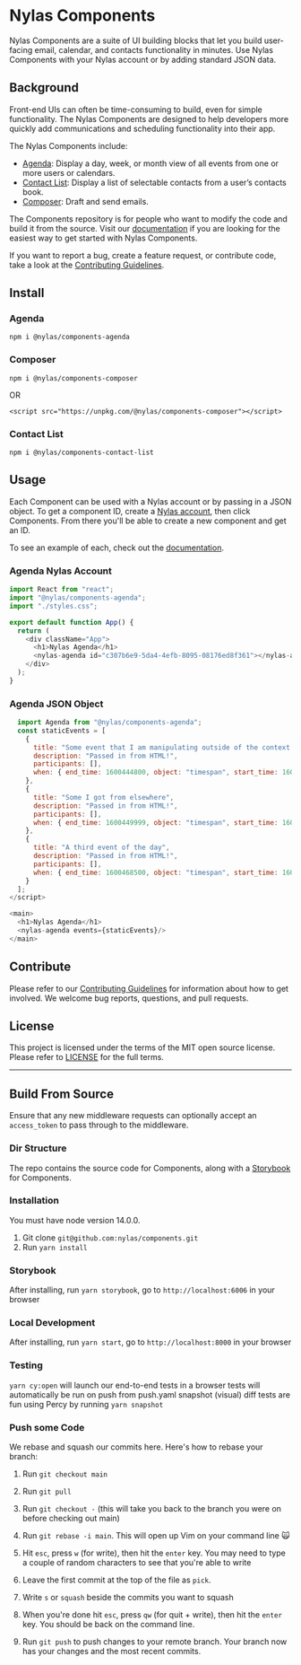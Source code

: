 # Nylas Components

Nylas Components are a suite of UI building blocks that let you build user-facing email, calendar, and contacts functionality in minutes. Use Nylas Components with your Nylas account or by adding standard JSON data.

## Background

Front-end UIs can often be time-consuming to build, even for simple functionality. The Nylas Components are designed to help developers more quickly add communications and scheduling functionality into their app.

The Nylas Components include:

- [Agenda](./components/agenda): Display a day, week, or month view of all events from one or more users or calendars.
- [Contact List](./components/contact-list): Display a list of selectable contacts from a user’s contacts book.
- [Composer](./components/composer): Draft and send emails.

The Components repository is for people who want to modify the code and build it from the source. Visit our [documentation](https://developer.nylas.com/docs/user-experience/components/) if you are looking for the easiest way to get started with Nylas Components.

If you want to report a bug, create a feature request, or contribute code, take a look at the [Contributing Guidelines](CONTRIBUTE.md).

## Install

### Agenda

`npm i @nylas/components-agenda`

### Composer

`npm i @nylas/components-composer`

OR

`<script src="https://unpkg.com/@nylas/components-composer"></script>`

### Contact List

`npm i @nylas/components-contact-list`

## Usage

Each Component can be used with a Nylas account or by passing in a JSON object. To get a component ID, create a [Nylas account](https://dashboard.nylas.com/register), then click Components. From there you'll be able to create a new component and get an ID.

To see an example of each, check out the [documentation](https://developer.nylas.com/docs/user-experience/components/).

### Agenda Nylas Account

```js
import React from "react";
import "@nylas/components-agenda";
import "./styles.css";

export default function App() {
  return (
    <div className="App">
      <h1>Nylas Agenda</h1>
      <nylas-agenda id="c307b6e9-5da4-4efb-8095-08176ed8f361"></nylas-agenda>
    </div>
  );
}
```

### Agenda JSON Object

```js
  import Agenda from "@nylas/components-agenda";
  const staticEvents = [
    {
      title: "Some event that I am manipulating outside of the context of Nylas",
      description: "Passed in from HTML!",
      participants: [],
      when: { end_time: 1600444800, object: "timespan", start_time: 1600438500 }
    },
    {
      title: "Some I got from elsewhere",
      description: "Passed in from HTML!",
      participants: [],
      when: { end_time: 1600449999, object: "timespan", start_time: 1600448500 }
    },
    {
      title: "A third event of the day",
      description: "Passed in from HTML!",
      participants: [],
      when: { end_time: 1600468500, object: "timespan", start_time: 1600458500 }
    }
  ];
</script>

<main>
  <h1>Nylas Agenda</h1>
  <nylas-agenda events={staticEvents}/>
</main>
```

## Contribute

Please refer to our [Contributing Guidelines](CONTRIBUTE.md) for information about how to get involved. We welcome bug reports, questions, and pull requests.

## License

This project is licensed under the terms of the MIT open source license. Please refer to [LICENSE](LICENSE) for the full terms.

---

## Build From Source

Ensure that any new middleware requests can optionally accept an `access_token` to pass through to the middleware.

### Dir Structure

The repo contains the source code for Components, along with a [Storybook](storybook.js.org) for Components.

### Installation

You must have node version 14.0.0.

1. Git clone `git@github.com:nylas/components.git`
2. Run `yarn install`

### Storybook

After installing, run `yarn storybook`, go to `http://localhost:6006` in your browser

### Local Development

After installing, run `yarn start`, go to `http://localhost:8000` in your browser

### Testing

`yarn cy:open` will launch our end-to-end tests in a browser
tests will automatically be run on push from push.yaml
snapshot (visual) diff tests are fun using Percy by running `yarn snapshot`

### Push some Code

We rebase and squash our commits here. Here's how to rebase your branch:

1. Run `git checkout main`

2. Run `git pull`

3. Run `git checkout -` (this will take you back to the branch you were on before checking out main)

4. Run `git rebase -i main`. This will open up Vim on your command line 🙀

5. Hit `esc`, press `w` (for write), then hit the `enter` key. You may need to type a couple of random characters to see that you're able to write

6. Leave the first commit at the top of the file as `pick`.

7. Write `s` or `squash` beside the commits you want to squash

8. When you're done hit `esc`, press `qw` (for quit + write), then hit the `enter` key. You should be back on the command line.

9. Run `git push` to push changes to your remote branch. Your branch now has your changes and the most recent commits.
